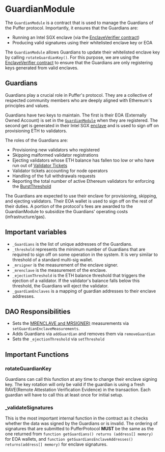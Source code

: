 # GuardianModule

The `GuardianModule` is a contract that is used to manage the Guardians of the Puffer protocol. Importantly, it ensures that the Guardians are:
- Running an Intel SGX enclave (via the [EnclaveVerifier contract](./EnclaveVerifier.md))
- Producing valid signatures using their whitelisted enclave key or EOA

The `GuardianModule` allows Guardians to update their whitelisted enclave key by calling `rotateGuardianKey()`. For this purpose, we are using the [EnclaveVerifier contract](./EnclaveVerifier.md) to ensure that the Guardians are only registering keys generated from valid enclaves.


## Guardians 

Guardians play a crucial role in Puffer's protocol. They are a collective of respected community members who are deeply aligned with Ethereum's principles and values.

Guardians have two keys to maintain. The first is their EOA (Externally Owned Account) is set in the [`GuardianModule`](../src/`GuardianModule`.sol) when they are registered. The second get is generated in their Intel SGX [enclave](https://en.wikipedia.org/wiki/Trusted_execution_environment) and is used to sign off on provisioning ETH to validators.


The roles of the Guardians are:
- Provisioning new validators who registered
- Skipping malformed validator registrations
- Ejecting validators whose ETH balance has fallen too low or who have run out of [Validator Tickets](ValidatorTicket.md)
- Validator tickets accounting for node operators
- Handling of the full withdrawals requests
- Reporting the total number of active Ethereum validators for enforcing the [BurstThreshold](https://docs.puffer.fi/protocol/burst-threshold)

The Guardians are expected to use their enclave for provisioning, skipping, and ejecting validators. Their EOA wallet is used to sign off on the rest of their duties. A portion of the protocol's fees are awarded to the GuardianModule to subsidize the Guardians' operating costs (infrastructure/gas).


## Important variables
- `_Guardians` is the list of unique addresses of the Guardians.
- `_threshold` represents the minimum number of Guardians that are required to sign off on some operation in the system. It is very similar to threshold of a standard multi-sig wallet. 
- `_mrsigner` is the measurement of the enclave signer.
- `_mrenclave` is the measurement of the enclave.
- `_ejectionThreshold` is the ETH balance threshold that triggers the ejection of a validator. If the validator's balance falls below this threshold, the Guardians will eject the validator.
- `_guardianEnclaves` is a mapping of guardian addresses to their enclave addresses.

## DAO Responsibilities
- Sets the [MRENCLAVE and MRSIGNER)](https://www.intel.com/content/www/us/en/developer/articles/technical/introduction-to-intel-sgx-sealing.html) measurements via `setGuardianEnclaveMeasurements`. 
- Adds Guardians via `addGuardian` and removes them via `removeGuardian`
- Sets the `_ejectionThreshold` via `setThreshold`

## Important Functions

### rotateGuardianKey
Guardians can call this function at any time to change their enclave signing key. The key rotation will only be valid if the guardian is using a fresh RAVE(Remote Attestation Verification Evidence) in the transaction. Each guardian will have to call this at least once for initial setup.

### _validateSignatures
This is the most important internal function in the contract as it checks whether the data was signed by the Guardians or is invalid. The ordering of signatures that are submitted to PufferProtocol <strong>MUST</strong> be the same as the one returned from `function getGuardians() returns (address[] memory)` for EOA wallets, and `function getGuardiansEnclaveAddresses() returns(address[] memory)` for enclave signatures.